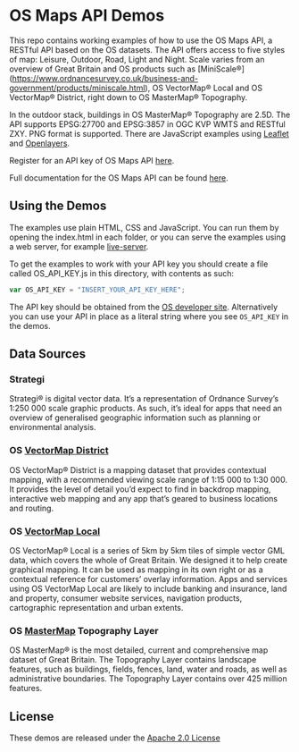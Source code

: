 # OS Maps API Demos

This repo contains working examples of how to use the OS Maps API, a RESTful API based on the OS datasets. The API offers access to five styles of map: Leisure, Outdoor, Road, Light and Night. Scale varies from an overview of Great Britain and OS products such as [MiniScale®] (https://www.ordnancesurvey.co.uk/business-and-government/products/miniscale.html), OS VectorMap® Local and OS VectorMap® District, right down to OS MasterMap® Topography.

In the outdoor stack, buildings in OS MasterMap® Topography are 2.5D. The API supports EPSG:27700 and EPSG:3857 in OGC KVP WMTS and RESTful ZXY. PNG format is supported. There are JavaScript examples using [Leaflet](http://leafletjs.com/) and [Openlayers](http://openlayers.org/).

Register for an API key of OS Maps API [here](https://developer.ordnancesurvey.co.uk/).

Full documentation for the OS Maps API can be found [here](https://apidocs.os.uk/docs/os-maps-overview).

## Using the Demos

The examples use plain HTML, CSS and JavaScript. You can run them by opening the index.html in each folder, or you can serve the examples using a web server, for example [live-server](https://www.npmjs.com/package/live-server). 

To get the examples to work with your API key you should create a file called OS_API_KEY.js in this directory, with contents as such:

```javascript 
var OS_API_KEY = "INSERT_YOUR_API_KEY_HERE";
```

The API key should be obtained from the [OS developer site](https://developer.ordnancesurvey.co.uk/). Alternatively you can use your API in place as a literal string where you see `OS_API_KEY` in the demos.

## Data Sources

### Strategi

Strategi® is digital vector data. It’s a representation of Ordnance Survey’s 1:250 000 scale graphic products. As such, it’s ideal for apps that need an overview of generalised geographic information such as planning or environmental analysis.

### OS [VectorMap District](https://www.ordnancesurvey.co.uk/business-and-government/products/vectormap-district.html)

OS VectorMap® District is a mapping dataset that provides contextual mapping, with a recommended viewing scale range of 1:15 000 to 1:30 000. It provides the level of detail you’d expect to find in backdrop mapping, interactive web mapping and any app that’s geared to business locations and routing.

### OS [VectorMap Local](https://www.ordnancesurvey.co.uk/business-and-government/products/vectormap-local.html)

OS VectorMap® Local is a series of 5km by 5km tiles of simple vector GML data, which covers the whole of Great Britain. We designed it to help create graphical mapping.
It can be used as mapping in its own right or as a contextual reference for customers’ overlay information. Apps and services using OS VectorMap Local are likely to include banking and insurance, land and property, consumer website services, navigation products, cartographic representation and urban extents.

### OS [MasterMap](https://www.ordnancesurvey.co.uk/business-and-government/products/mastermap-products.html) Topography Layer

OS MasterMap® is the most detailed, current and comprehensive map dataset of Great Britain. The Topography Layer contains landscape features, such as buildings, fields, fences, land, water and roads, as well as administrative boundaries. The Topography Layer contains over 425 million features.

## License

These demos are released under the [Apache 2.0 License](http://www.apache.org/licenses/LICENSE-2.0.html)

